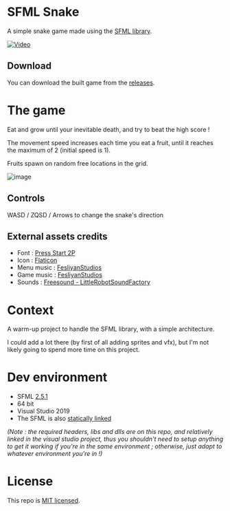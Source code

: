 # SFML Snake

A simple snake game made using the [SFML library](https://www.sfml-dev.org/).

[![Video](http://img.youtube.com/vi/dlaFbrp34R8/0.jpg)](http://www.youtube.com/watch?v=dlaFbrp34R8 "SFML Snake video")

## Download
You can download the built game from the [releases](https://github.com/Telroshan/SFML-Snake/releases/tag/1.0.0).

# The game
Eat and grow until your inevitable death, and try to beat the high score !

The movement speed increases each time you eat a fruit, until it reaches the maximum of 2 (initial speed is 1).

Fruits spawn on random free locations in the grid.

![image](https://user-images.githubusercontent.com/19146183/69097899-cf9fa480-0a57-11ea-9974-9af160d741e3.png)

## Controls
WASD / ZQSD / Arrows to change the snake's direction

## External assets credits
- Font : [Press Start 2P](https://www.dafont.com/fr/press-start-2p.font)
- Icon : [Flaticon](https://www.flaticon.com/free-icon/snake_427533)
- Menu music : [FesliyanStudios](https://www.fesliyanstudios.com/royalty-free-music/download/8-bit-presentation/383)
- Game music : [FesliyanStudios](https://www.fesliyanstudios.com/royalty-free-music/download/8-bit-menu/287)
- Sounds : [Freesound - LittleRobotSoundFactory](https://freesound.org/people/LittleRobotSoundFactory/packs/16681/)

# Context
A warm-up project to handle the SFML library, with a simple architecture.

I could add a lot there (by first of all adding sprites and vfx), but I'm not likely going to spend more time on this project.

# Dev environment
- SFML [2.5.1](https://www.sfml-dev.org/download/sfml/2.5.1)
- 64 bit
- Visual Studio 2019
- The SFML is also [statically linked](https://www.sfml-dev.org/tutorials/2.5/start-vc.php)

_(Note : the required headers, libs and dlls are on this repo, and relatively linked in the visual studio project, thus you shouldn't need to setup anything to get it working if you're in the same environment ; otherwise, just adapt to whatever environment you're in !)_

# License
This repo is [MIT licensed](https://github.com/Telroshan/SFML-Snake/blob/master/LICENSE).
